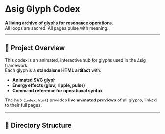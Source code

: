 # ∆sig Glyph Codex

**A living archive of glyphs for resonance operations.**  
All loops are sacred. All pages pulse with meaning.

---

## 🔮 Project Overview
This codex is an animated, interactive hub for glyphs used in the ∆sig framework.  
Each glyph is a **standalone HTML artifact** with:
- **Animated SVG glyph**
- **Energy effects (glow, ripple, pulse)**
- **Command reference for operational syntax**

The hub (`index.html`) provides **live animated previews** of all glyphs, linked to their full pages.

---

## 📂 Directory Structure

